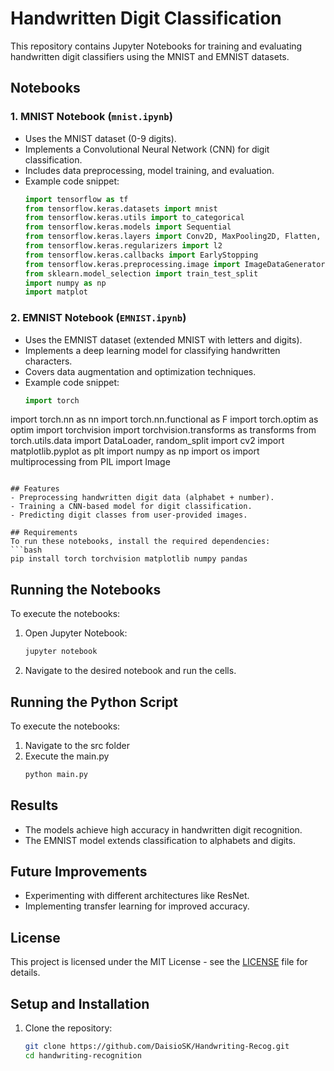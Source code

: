 # Handwritten Digit Classification

This repository contains Jupyter Notebooks for training and evaluating handwritten digit classifiers using the MNIST and EMNIST datasets.

## Notebooks

### 1. MNIST Notebook (`mnist.ipynb`)
- Uses the MNIST dataset (0-9 digits).
- Implements a Convolutional Neural Network (CNN) for digit classification.
- Includes data preprocessing, model training, and evaluation.
- Example code snippet:
  ```python
  import tensorflow as tf
  from tensorflow.keras.datasets import mnist
  from tensorflow.keras.utils import to_categorical
  from tensorflow.keras.models import Sequential
  from tensorflow.keras.layers import Conv2D, MaxPooling2D, Flatten, Dense, Dropout
  from tensorflow.keras.regularizers import l2
  from tensorflow.keras.callbacks import EarlyStopping
  from tensorflow.keras.preprocessing.image import ImageDataGenerator
  from sklearn.model_selection import train_test_split
  import numpy as np
  import matplot
  
  ```

### 2. EMNIST Notebook (`EMNIST.ipynb`)
- Uses the EMNIST dataset (extended MNIST with letters and digits).
- Implements a deep learning model for classifying handwritten characters.
- Covers data augmentation and optimization techniques.
- Example code snippet:
  ```python
  import torch
import torch.nn as nn
import torch.nn.functional as F
import torch.optim as optim
import torchvision
import torchvision.transforms as transforms
from torch.utils.data import DataLoader, random_split
import cv2
import matplotlib.pyplot as plt
import numpy as np
import os
import multiprocessing
from PIL import Image

  ```

## Features
- Preprocessing handwritten digit data (alphabet + number).
- Training a CNN-based model for digit classification.
- Predicting digit classes from user-provided images.

## Requirements
To run these notebooks, install the required dependencies:
```bash
pip install torch torchvision matplotlib numpy pandas
```

## Running the Notebooks
To execute the notebooks:
1. Open Jupyter Notebook:
   ```bash
   jupyter notebook
   ```
2. Navigate to the desired notebook and run the cells.

## Running the Python Script
To execute the notebooks:
1. Navigate to the src folder
2. Execute the main.py
   ```bash
   python main.py
   ```

## Results
- The models achieve high accuracy in handwritten digit recognition.
- The EMNIST model extends classification to alphabets and digits.

## Future Improvements
- Experimenting with different architectures like ResNet.
- Implementing transfer learning for improved accuracy.

## License
This project is licensed under the MIT License - see the [LICENSE](LICENSE) file for details.

## Setup and Installation
1. Clone the repository:
   ```bash
   git clone https://github.com/DaisioSK/Handwriting-Recog.git
   cd handwriting-recognition
